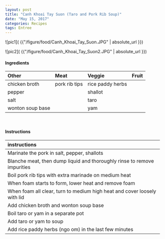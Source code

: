 ```yaml
---
layout: post
title: "Canh Khoai Tay Suon (Taro and Pork Rib Soup)"
date: "May 15, 2017"
categories: Recipes
tags: Entree
---
```




![pic1]( {{"/figure/food/Canh_Khoai_Tay_Suon.JPG" | absolute_url }})

![pic2]( {{"/figure/food/Canh_Khoai_Tay_Suon2.JPG" | absolute_url }})




#### Ingredients

<table class = "presenttab">
 <thead>
  <tr>
   <th style="text-align:left;"> Other </th>
   <th style="text-align:left;"> Meat </th>
   <th style="text-align:left;"> Veggie </th>
   <th style="text-align:left;"> Fruit </th>
  </tr>
 </thead>
<tbody>
  <tr>
   <td style="text-align:left;"> chicken broth </td>
   <td style="text-align:left;"> pork rib tips </td>
   <td style="text-align:left;"> rice paddy herbs </td>
   <td style="text-align:left;">  </td>
  </tr>
  <tr>
   <td style="text-align:left;"> pepper </td>
   <td style="text-align:left;">  </td>
   <td style="text-align:left;"> shallot </td>
   <td style="text-align:left;">  </td>
  </tr>
  <tr>
   <td style="text-align:left;"> salt </td>
   <td style="text-align:left;">  </td>
   <td style="text-align:left;"> taro </td>
   <td style="text-align:left;">  </td>
  </tr>
  <tr>
   <td style="text-align:left;"> wonton soup base </td>
   <td style="text-align:left;">  </td>
   <td style="text-align:left;"> yam </td>
   <td style="text-align:left;">  </td>
  </tr>
</tbody>
</table>

<br>

#### Instructions

<table class = "presenttabnoh">
 <thead>
  <tr>
   <th style="text-align:left;"> instructions </th>
  </tr>
 </thead>
<tbody>
  <tr>
   <td style="text-align:left;"> Marinate the pork in salt, pepper, shallots </td>
  </tr>
  <tr>
   <td style="text-align:left;"> Blanche meat, then dump liquid and thoroughly rinse to remove impurities </td>
  </tr>
  <tr>
   <td style="text-align:left;"> Boil pork rib tips with extra marinade on medium heat </td>
  </tr>
  <tr>
   <td style="text-align:left;"> When foam starts to form, lower heat and remove foam </td>
  </tr>
  <tr>
   <td style="text-align:left;"> When foam all clear, turn to medium high heat and cover loosely with lid </td>
  </tr>
  <tr>
   <td style="text-align:left;"> Add chicken broth and wonton soup base </td>
  </tr>
  <tr>
   <td style="text-align:left;"> Boil taro or yam in a separate pot </td>
  </tr>
  <tr>
   <td style="text-align:left;"> Add taro or yam to soup </td>
  </tr>
  <tr>
   <td style="text-align:left;"> Add rice paddy herbs (ngo om) in the last few minutes </td>
  </tr>
</tbody>
</table>

